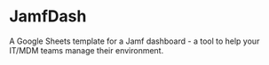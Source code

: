 # JamfDash
A Google Sheets template for a Jamf dashboard - a tool to help your IT/MDM teams manage their environment.
